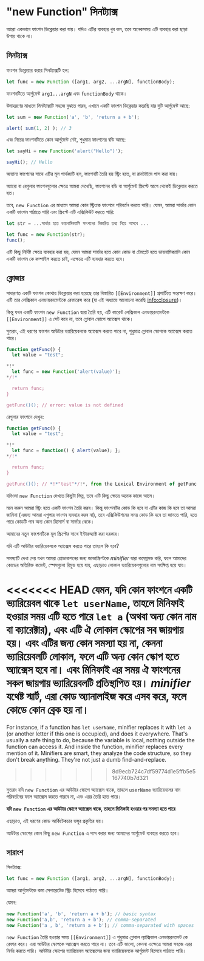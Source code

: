 
# "new Function" সিনট্যাক্স

আরো একভাবে ফাংশন ডিক্লেয়ার করা যায়। যদিও এটির ব্যবহার খুব কম, তবে অনেকসময় এটি ব্যবহার করা ছাড়া উপায় থাকে না।

## সিনট্যাক্স

ফাংশন ডিক্লেয়ার করার সিনট্যাক্সটি হল:

```js
let func = new Function ([arg1, arg2, ...argN], functionBody);
```

ফাংশনটিতে আর্গুমেন্ট `arg1...argN` এবং `functionBody` থাকে।

উদাহরণের মাধ্যমে সিনট্যাক্সটি সহজে বুঝতে পারব, এখানে একটি ফাংশন ডিক্লেয়ার করেছি যার দুটি আর্গুমেন্ট আছে:

```js run
let sum = new Function('a', 'b', 'return a + b');

alert( sum(1, 2) ); // 3
```

এবং নিচের ফাংশনটিতে কোন আর্গুমেন্ট নেই, শুধুমাত্র ফাংশনের বডি আছে:

```js run
let sayHi = new Function('alert("Hello")');

sayHi(); // Hello
```

অন্যান্য ফাংশনের সাথে এটির মূল পার্থক্যটি হল, ফাংশনটি তৈরি হয় স্ট্রিং হতে, যা রানটাইমে পাস করা যায়।

অ্যারো বা রেগুলার ফাংশনগুলোর ক্ষেত্রে আমরা দেখেছি, ফাংশনের বডি বা আর্গুমেন্ট স্ক্রিপ্টে আগে থেকেই ডিক্লেয়ার করতে হত।

তবে, `new Function` এর মাধ্যমে আমরা কোন স্ট্রিংকে ফাংশনে পরিবর্তন করতে পারি। যেমন, আমরা সার্ভার কোন একটি ফাংশন পাঠাতে পারি এবং স্ক্রিপ্টে এটি এক্সিকিউট করতে পারি:

```js
let str = ...সার্ভার হতে ডায়নামিক্যালি ফাংশনের বিস্তারিত তথ্য নিয়ে আসবে ...

let func = new Function(str);
func();
```

এটি কিছু নির্দিষ্ট ক্ষেত্রে ব্যবহার করা হয়, যেমন আমরা সার্ভার হতে কোন কোড বা টেমপ্লেট হতে ডায়নামিক্যালি কোন একটি ফাংশন কে কম্পাইল করতে চাই, এক্ষেত্রে এটি ব্যবহার করতে হবে।

## ক্লোজার

সাধারণত একটি ফাংশন কোথায় ডিক্লেয়ার করা হয়েছে তার বিস্তারিত `[[Environment]]` প্রপার্টিতে সংরক্ষণ করে। এটি তার লেক্সিকাল এনভায়রনমেন্টকে রেফারেন্স করে  (যা এই অধ্যায়ে আলোচনা করেছি <info:closure>)।

কিন্তু যখন একটি ফাংশন `new Function` দ্বারা তৈরি হয়, এটি কারেন্ট লেক্সিকাল এনভায়রনমেন্টকে `[[Environment]]` এ সেট করে না, তবে গ্লোবাল স্কোপে অ্যাক্সেস থাকে।

সুতরাং, এই ধরণের ফাংশন আউটার ভ্যারিয়েবলকে অ্যাক্সেস করতে পারে না, শুধুমাত্র গ্লোবাল স্কোপকে অ্যাক্সেস করতে পারে।

```js run
function getFunc() {
  let value = "test";

*!*
  let func = new Function('alert(value)');
*/!*

  return func;
}

getFunc()(); // error: value is not defined
```

রেগুলার ফাংশনে দেখুন:

```js run
function getFunc() {
  let value = "test";

*!*
  let func = function() { alert(value); };
*/!*

  return func;
}

getFunc()(); // *!*"test"*/!*, from the Lexical Environment of getFunc
```

যদিওবা `new Function` দেখতে কিছুটা ভিন্ন, তবে এটি কিছু ক্ষেত্রে অনেক কাজে আসে।

মনে করুন আমরা স্ট্রিং হতে একটি ফাংশন তৈরি করব। কিন্তু ফাংশনটির কোড কি হবে বা এটির কাজ কি হবে তা আমরা জানিনা (এজন্য আমরা এগুলার ফাংশন ব্যবহার করব না), তবে এক্সিকিউশনের সময় কোড কি হবে তা জানতে পারি, হতে পারে কোডটি পাব অন্য কোন রিসোর্স বা সার্ভার থেকে।

আমাদের নতুন ফাংশনটিকে মূল স্ক্রিপ্টের সাথে ইন্টারঅ্যাক্ট করা দরকার।

যদি এটি আউটার ভ্যারিয়েবলকে অ্যাক্সেস করতে পারে তাহলে কি হবে?

সমস্যাটি দেখা দেয় যখন আমরা প্রোডাকশনের জন্য জাভাস্ক্রিপ্টকে *minifier* দ্বারা কম্প্রেসড করি, ফলে আমাদের কোডের অতিরিক্ত কমেন্ট, স্পেসগুলো রিমুভ হয়ে যায়, এছাড়াও লোকাল ভ্যারিয়েবলগুলোর নাম সংক্ষিপ্ত হয়ে যায়।

<<<<<<< HEAD
যেমন, যদি কোন ফাংশনে একটি ভ্যারিয়েবল থাকে `let userName`, তাহলে মিনিফাই হওয়ার সময় এটি হতে পারে `let a` (অথবা অন্য কোন নাম বা ক্যারেক্টার), এবং এটি ঐ লোকাল স্কোপের সব জায়গায় হয়। এবং এটির জন্য কোন সমস্যা হয় না, কেননা ভ্যারিয়েবলটি লোকাল, ফলে এটি অন্য কোন স্কোপ হতে অ্যাক্সেস হবে না। এবং মিনিফাই এর সময় ঐ ফাংশনের সকল জায়গায় ভ্যারিয়েবলটি প্রতিস্থাপিত হয়। *minifier* যথেষ্ট স্মার্ট, এরা কোড অ্যানালাইজ করে এসব করে, ফলে কোডে কোন ব্রেক হয় না।
=======
For instance, if a function has `let userName`, minifier replaces it with `let a` (or another letter if this one is occupied), and does it everywhere. That's usually a safe thing to do, because the variable is local, nothing outside the function can access it. And inside the function, minifier replaces every mention of it. Minifiers are smart, they analyze the code structure, so they don't break anything. They're not just a dumb find-and-replace.
>>>>>>> 8d9ecb724c7df59774d1e5ffb5e5167740b7d321

সুতরাং যদি `new Function` এর আউটার স্কোপে অ্যাক্সেস থাকে, তাহলে `userName` ভ্যারিয়েবলের নাম পরিবর্তনের ফলে অ্যাক্সেস করতে পারবে না, এবং এরর তৈরি হতে পারে।

**যদি `new Function` এর আউটার স্কোপে অ্যাক্সেস থাকে, তাহলে মিনিফাই হওয়ার পর সমস্যা হতে পারে**

এছাড়াও, এই ধরণের কোড আর্কিটেকচার ভঙ্গুর প্রকৃতির হয়।

আউটার স্কোপের কোন কিছু `new Function` এ পাস করার জন্য আমাদের আর্গুমেন্ট ব্যবহার করতে হবে।

## সারাংশ

সিনট্যাক্স:

```js
let func = new Function ([arg1, arg2, ...argN], functionBody);
```

আমরা আর্গুমেন্টকে কমা সেপারেটেড স্ট্রিং হিসেবে পাঠাতে পারি।

যেমন:

```js
new Function('a', 'b', 'return a + b'); // basic syntax
new Function('a,b', 'return a + b'); // comma-separated
new Function('a , b', 'return a + b'); // comma-separated with spaces
```

`new Function` তৈরি হওয়ার সময় `[[Environment]]` এ শুধুমাত্র গ্লোবাল ল্যাক্সিকাল এনভায়রনমেন্ট কে রেফার করে। এরা আউটার স্কোপকে অ্যাক্সেস করতে পারে না। তবে এটি ভালো, কেননা এক্ষেত্রে আমরা সহজে এরর নির্নয় করতে পারি। আউটার স্কোপের ভ্যারিয়েবল অ্যাক্সেসের জন্য ভ্যারিয়েবলকে আর্গুমেন্ট হিসেবে পাঠাতে পারি।
